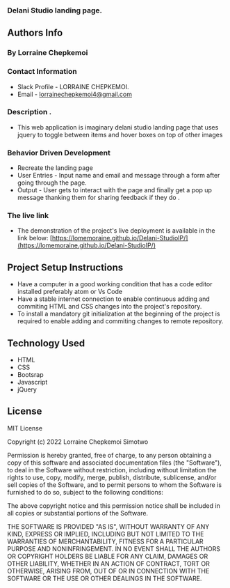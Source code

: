 ### Delani Studio landing page.
## Authors Info
### By Lorraine Chepkemoi
### Contact Information

* Slack Profile - LORRAINE CHEPKEMOI.
* Email - lorrainechepkemoi4@gmail.com
### Description .
* This web application is imaginary delani studio landing page that uses jquery to toggle between items and hover boxes on top of other images
### Behavior Driven Development
* Recreate the landing page
* User Entries - Input name and email and message through a form after going through the page.
* Output  - User gets to interact with the page and finally get a pop up message thanking them for sharing feedback if they   do .

### The live link
* The demonstration of the project's live deployment is available in the link below:
[https://lomemoraine.github.io/Delani-StudioIP/](https://lomemoraine.github.io/Delani-StudioIP/)
## Project Setup Instructions
* Have a computer in a good working  condition that has a code editor installed preferably atom or Vs Code
* Have a stable internet connection to enable continuous adding and commiting HTML and CSS changes into the project's repository. 
* To install a mandatory git initialization at the beginning of the project is required to enable adding and commiting changes to remote repository.
## Technology Used
* HTML 
* CSS
* Bootsrap
* Javascript
* jQuery
## License
MIT License

Copyright (c) 2022 Lorraine Chepkemoi Simotwo

Permission is hereby granted, free of charge, to any person obtaining a copy
of this software and associated documentation files (the "Software"), to deal
in the Software without restriction, including without limitation the rights
to use, copy, modify, merge, publish, distribute, sublicense, and/or sell
copies of the Software, and to permit persons to whom the Software is
furnished to do so, subject to the following conditions:

The above copyright notice and this permission notice shall be included in all
copies or substantial portions of the Software.

THE SOFTWARE IS PROVIDED "AS IS", WITHOUT WARRANTY OF ANY KIND, EXPRESS OR
IMPLIED, INCLUDING BUT NOT LIMITED TO THE WARRANTIES OF MERCHANTABILITY,
FITNESS FOR A PARTICULAR PURPOSE AND NONINFRINGEMENT. IN NO EVENT SHALL THE
AUTHORS OR COPYRIGHT HOLDERS BE LIABLE FOR ANY CLAIM, DAMAGES OR OTHER
LIABILITY, WHETHER IN AN ACTION OF CONTRACT, TORT OR OTHERWISE, ARISING FROM,
OUT OF OR IN CONNECTION WITH THE SOFTWARE OR THE USE OR OTHER DEALINGS IN THE
SOFTWARE.